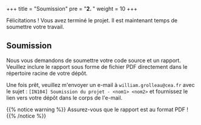 +++
title = "Soumission"
pre = "<b>2. </b>"
weight = 10
+++

Félicitations ! Vous avez terminé le projet. Il est maintenant temps de soumettre votre travail.

## Soumission

Nous vous demandons de soumettre votre code source et un rapport. Veuillez inclure le rapport sous forme de fichier PDF directement dans le répertoire racine de votre dépôt.

Une fois prêt, veuillez m'envoyer un e-mail à `william.grolleau@cea.fr` avec le sujet : `[IN104] Soumission du projet - <nom1> <nom2>` et fournissez le lien vers votre dépôt dans le corps de l'e-mail.

{{% notice warning %}}
Assurez-vous que le rapport est au format PDF !
{{% /notice %}}

